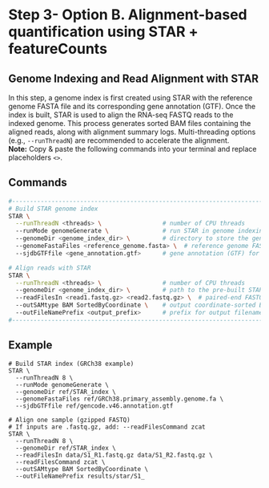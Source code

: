# Step 3- Option B. Alignment-based quantification using STAR + featureCounts
## Genome Indexing and Read Alignment with STAR
In this step, a genome index is first created using STAR with the reference genome FASTA file and its corresponding gene annotation (GTF). Once the index is built, STAR is used to align the RNA-seq FASTQ reads to the indexed genome. This process generates sorted BAM files containing the aligned reads, along with alignment summary logs. Multi-threading options (e.g., `--runThreadN`) are recommended to accelerate the alignment.  
**Note:** Copy & paste the following commands into your terminal and replace placeholders `<>`.

## Commands

```bash
#------------------------------------------------------------------------
# Build STAR genome index
STAR \
  --runThreadN <threads> \                 # number of CPU threads
  --runMode genomeGenerate \               # run STAR in genome indexing mode
  --genomeDir <genome_index_dir> \         # directory to store the genome index
  --genomeFastaFiles <reference_genome.fasta> \  # reference genome FASTA
  --sjdbGTFfile <gene_annotation.gtf>      # gene annotation (GTF) for splice junctions

# Align reads with STAR
STAR \
  --runThreadN <threads> \                 # number of CPU threads
  --genomeDir <genome_index_dir> \         # path to the pre-built STAR index
  --readFilesIn <read1.fastq.gz> <read2.fastq.gz> \  # paired-end FASTQ files
  --outSAMtype BAM SortedByCoordinate \    # output coordinate-sorted BAM
  --outFileNamePrefix <output_prefix>      # prefix for output filenames
#------------------------------------------------------------------------
```

## Example
```
# Build STAR index (GRCh38 example)
STAR \
  --runThreadN 8 \
  --runMode genomeGenerate \
  --genomeDir ref/STAR_index \
  --genomeFastaFiles ref/GRCh38.primary_assembly.genome.fa \
  --sjdbGTFfile ref/gencode.v46.annotation.gtf

# Align one sample (gzipped FASTQ)
# If inputs are .fastq.gz, add: --readFilesCommand zcat
STAR \
  --runThreadN 8 \
  --genomeDir ref/STAR_index \
  --readFilesIn data/S1_R1.fastq.gz data/S1_R2.fastq.gz \
  --readFilesCommand zcat \
  --outSAMtype BAM SortedByCoordinate \
  --outFileNamePrefix results/star/S1_
